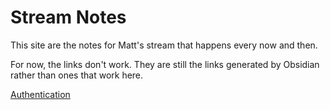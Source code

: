 # Stream Notes

This site are the notes for Matt's stream that happens every now and then. 

For now, the links don't work. They are still the links generated by Obsidian rather than ones that work here. 

[Authentication](Authentication)
